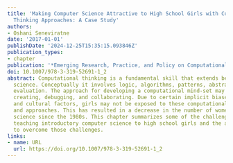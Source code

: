 ```yaml
---
title: 'Making Computer Science Attractive to High School Girls with Computational
  Thinking Approaches: A Case Study'
authors:
- Oshani Seneviratne
date: '2017-01-01'
publishDate: '2024-12-25T15:35:15.093846Z'
publication_types:
- chapter
publication: '*Emerging Research, Practice, and Policy on Computational Thinking*'
doi: 10.1007/978-3-319-52691-1_2
abstract: Computational thinking is a fundamental skill that extends beyond computer
  science. Conceptually it involves logic, algorithms, patterns, abstraction, and
  evaluation. The approach for developing a computational mind-set may involve experimenting,
  creating, debugging, and collaborating. Due to certain implicit biases and societal
  and cultural factors, girls may not be exposed to these computational thinking concepts
  and approaches. This has resulted in a decrease in the number of women in computer
  science since the 1980s. This chapter summarizes some of the challenges faced when
  teaching introductory computer science to high school girls and the approaches taken
  to overcome those challenges.
links:
- name: URL
  url: https://doi.org/10.1007/978-3-319-52691-1_2
---
```

